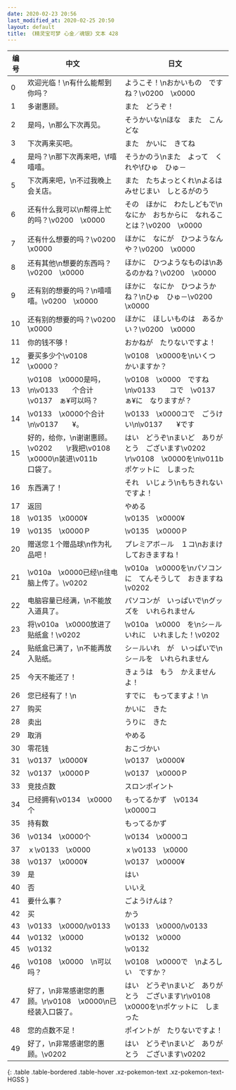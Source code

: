 ```yaml
---
date: 2020-02-23 20:56
last_modified_at: 2020-02-25 20:50
layout: default
title: 《精灵宝可梦 心金／魂银》文本 428
---
```

| 编号 | 中文 | 日文 |
| ---- | ---- | ---- |
| 0 | 欢迎光临！\n有什么能帮到你吗？ | ようこそ！\nおかいもの　ですね？\v0200　\x0000 |
| 1 | 多谢惠顾。 | また　どうぞ！ |
| 2 | 是吗，\n那么下次再见。 | そうかいな\nほな　また　こんどな |
| 3 | 下次再来买吧。 | また　かいに　きてね |
| 4 | 是吗？\n那下次再来吧，\f嘻嘻嘻。 | そうかのう\nまた　よって　くれや\fひゅ　ひゅ－ |
| 5 | 下次再来吧，\n不过我晚上会关店。 | また　たちよっとくれ\nよるは　みせじまい　しとるがのう |
| 6 | 还有什么我可以\n帮得上忙的吗？\v0200　\x0000 | その　ほかに　わたしどもで\nなにか　おちからに　なれることは？\v0200　\x0000 |
| 7 | 还有什么想要的吗？\v0200　\x0000 | ほかに　なにが　ひつようなんや？\v0200　\x0000 |
| 8 | 还有其他\n想要的东西吗？\v0200　\x0000 | ほかに　ひつようなものは\nあるのかね？\v0200　\x0000 |
| 9 | 还有别的想要的吗？\n嘻嘻嘻。\v0200　\x0000 | ほかに　なにか　ひつようかね？\nひゅ　ひゅ－\v0200　\x0000 |
| 10 | 还有别的想要的吗？\v0200　\x0000 | ほかに　ほしいものは　あるかい？\v0200　\x0000 |
| 11 | 你的钱不够！ | おかねが　たりないですよ！ |
| 12 | 要买多少个\v0108　\x0000？ | \v0108　\x0000を\nいくつ　かいますか？ |
| 13 | \v0108　\x0000是吗，\n\v0133　　个合计\v0137　ぁ¥可以吗？ | \v0108　\x0000　ですね\n\v0133　　コで　\v0137　ぁ¥に　なりますが？ |
| 14 | \v0133　\x0000个合计\n\v0137　　¥。 | \v0133　\x0000コで　ごうけい\n\v0137　　¥です |
| 15 | 好的，给你，\n谢谢惠顾。\v0202　　\r我把\v0108　\x0000\n装进\v011b　　口袋了。 | はい　どうぞ\nまいど　ありがとう　ございます\v0202　　\r\v0108　\x0000を\n\v011b　　ポケットに　しまった |
| 16 | 东西满了！ | それ　いじょう\nもちきれない　ですよ！ |
| 17 | 返回 | やめる |
| 18 | \v0135　\x0000¥ | \v0135　\x0000¥ |
| 19 | \v0135　\x0000Ｐ | \v0135　\x0000Ｐ |
| 20 | 赠送您１个赠品球\n作为礼品吧！ | プレミアボ－ル　１コ\nおまけ　しておきますね！ |
| 21 | \v010a　\x0000已经\n往电脑上传了。\v0202　　 | \v010a　\x0000を\nパソコンに　てんそうして　おきますね\v0202　　 |
| 22 | 电脑容量已经满，\n不能放入道具了。 | パソコンが　いっぱいで\nグッズを　いれられません |
| 23 | 将\v010a　\x0000放进了贴纸盒！\v0202　　 | \v010a　\x0000　を\nシ－ルいれに　いれました！\v0202　　 |
| 24 | 贴纸盒已满了，\n不能再放入贴纸。 | シ－ルいれ　が　いっぱいで\nシ－ルを　いれられません |
| 25 | 今天不能还了！ | きょうは　もう　かえませんよ！ |
| 26 | 您已经有了！\n | すでに　もってますよ！\n |
| 27 | 购买 | かいに　きた |
| 28 | 卖出 | うりに　きた |
| 29 | 取消 | やめる |
| 30 | 零花钱 | おこづかい |
| 31 | \v0137　\x0000¥ | \v0137　\x0000¥ |
| 32 | \v0137　\x0000Ｐ | \v0137　\x0000Ｐ |
| 33 | 竞技点数 | スロンポイント |
| 34 | 已经拥有\v0134　\x0000个 | もってるかず　\v0134　\x0000コ |
| 35 | 持有数 | もってるかず |
| 36 | \v0134　\x0000个 | \v0134　\x0000コ |
| 37 | ｘ\v0133　\x0000 | ｘ\v0133　\x0000 |
| 38 | \v0137　\x0000¥ | \v0137　\x0000¥ |
| 39 | 是 | はい |
| 40 | 否 | いいえ |
| 41 | 要什么事？ | ごようけんは？ |
| 42 | 买 | かう |
| 43 | \v0133　\x0000/\v0133　　 | \v0133　\x0000/\v0133　　 |
| 44 | \v0132　\x0000 | \v0132　\x0000 |
| 45 | \v0132　　 | \v0132　　 |
| 46 | \v0108　\x0000　\n可以吗？ | \v0108　\x0000で　\nよろしい　ですか？ |
| 47 | 好了，\n非常感谢您的惠顾。\r\v0108　\x0000\n已经装入口袋了。 | はい　どうぞ\nまいど　ありがとう　ございます\r\v0108　\x0000を\nポケットに　しまった |
| 48 | 您的点数不足！ | ポイントが　たりないですよ！ |
| 49 | 好了，\n非常感谢您的惠顾。\v0202　　 | はい　どうぞ\nまいど　ありがとう　ございます\v0202　　 |
{: .table .table-bordered .table-hover .xz-pokemon-text .xz-pokemon-text-HGSS }